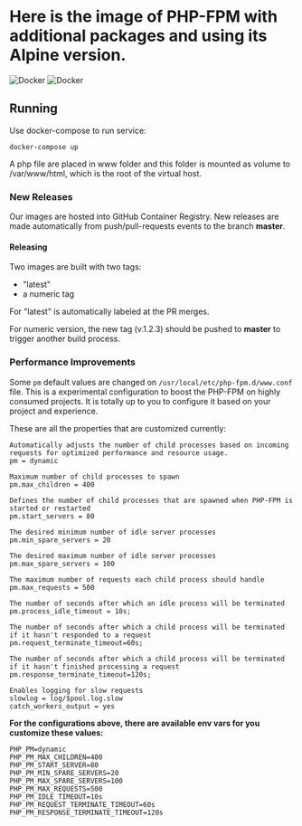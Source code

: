 # Here is the image of PHP-FPM with additional packages and using its Alpine version.

![Docker](https://github.com/Skinny-Hosts/core-php-fpm-docker-image/actions/workflows/docker-image-build-test.yaml/badge.svg?branch=master)
![Docker](https://github.com/Skinny-Hosts/core-php-fpm-docker-image/actions/workflows/docker-image-publish.yaml/badge.svg?branch=master)

## Running

Use docker-compose to run service:

`docker-compose up`

A php file are placed in www folder and this folder is mounted as volume to /var/www/html, which is the root of the virtual host.

### New Releases

Our images are hosted into GitHub Container Registry.
New releases are made automatically from push/pull-requests events to the branch **master**.

#### Releasing
Two images are built with two tags:

- "latest"
- a numeric tag

For "latest" is automatically labeled at the PR merges.

For numeric version, the new tag (v.1.2.3) should be pushed to **master** to trigger another build process.

### Performance Improvements

Some `pm` default values are changed on `/usr/local/etc/php-fpm.d/www.conf` file. This is a experimental configuration to boost the PHP-FPM on highly consumed projects. It is totally up to you to configure it based on your project and experience.

These are all the properties that are customized currently:

```
Automatically adjusts the number of child processes based on incoming requests for optimized performance and resource usage.
pm = dynamic

Maximum number of child processes to spawn
pm.max_children = 400

Defines the number of child processes that are spawned when PHP-FPM is started or restarted
pm.start_servers = 80

The desired minimum number of idle server processes
pm.min_spare_servers = 20

The desired maximum number of idle server processes
pm.max_spare_servers = 100

The maximum number of requests each child process should handle
pm.max_requests = 500

The number of seconds after which an idle process will be terminated
pm.process_idle_timeout = 10s;

The number of seconds after which a child process will be terminated if it hasn't responded to a request
pm.request_terminate_timeout=60s;

The number of seconds after which a child process will be terminated if it hasn't finished processing a request
pm.response_terminate_timeout=120s;

Enables logging for slow requests
slowlog = log/$pool.log.slow
catch_workers_output = yes
```

**For the configurations above, there are available env vars for you customize these values:**

```
PHP_PM=dynamic
PHP_PM_MAX_CHILDREN=400
PHP_PM_START_SERVER=80
PHP_PM_MIN_SPARE_SERVERS=20
PHP_PM_MAX_SPARE_SERVERS=100
PHP_PM_MAX_REQUESTS=500
PHP_PM_IDLE_TIMEOUT=10s
PHP_PM_REQUEST_TERMINATE_TIMEOUT=60s
PHP_PM_RESPONSE_TERMINATE_TIMEOUT=120s
```
